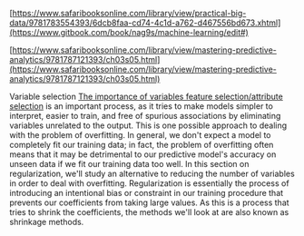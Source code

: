 [https://www.safaribooksonline.com/library/view/practical-big-data/9781783554393/6dcb8faa-cd74-4c1d-a762-d467556bd673.xhtml](https://www.gitbook.com/book/nag9s/machine-learning/edit#)

[https://www.safaribooksonline.com/library/view/mastering-predictive-analytics/9781787121393/ch03s05.html](https://www.safaribooksonline.com/library/view/mastering-predictive-analytics/9781787121393/ch03s05.html)



Variable selection [The importance of variables feature selection/attribute selection](/the-importance-of-variables-feature-selectionattribute-selection.md) is an important process, as it tries to make models simpler to interpret, easier to train, and free of spurious associations by eliminating variables unrelated to the output. This is one possible approach to dealing with the problem of overfitting. In general, we don't expect a model to completely fit our training data; in fact, the problem of overfitting often means that it may be detrimental to our predictive model's accuracy on unseen data if we fit our training data too well. In this section on regularization, we'll study an alternative to reducing the number of variables in order to deal with overfitting. Regularization is essentially the process of introducing an intentional bias or constraint in our training procedure that prevents our coefficients from taking large values. As this is a process that tries to shrink the coefficients, the methods we'll look at are also known as shrinkage methods.

